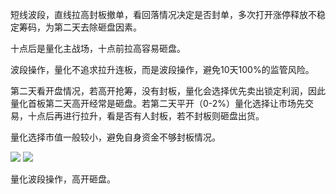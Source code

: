 短线波段，直线拉高封板撤单，看回落情况决定是否封单，多次打开涨停释放不稳定筹码，为第二天去除砸盘因素。

十点后是量化主战场，十点前拉高容易砸盘。

波段操作，量化不追求拉升连板，而是波段操作，避免10天100%的监管风险。

第二天看开盘情况，若高开抢筹，没有封板，量化会选择优先卖出锁定利润，因此量化首板第二天高开经常是砸盘。若第二天平开（0-2%）量化选择让市场先交易，十点后再进行拉升，看是否有人封板，若不封板则砸盘出货。

量化选择市值一般较小，避免自身资金不够封板情况。

![](https://gitee.com/hhrrzz/pictures/raw/master/img/202412150118617.png)
![](https://gitee.com/hhrrzz/pictures/raw/master/img/202412150119352.png)

量化波段操作，高开砸盘。
